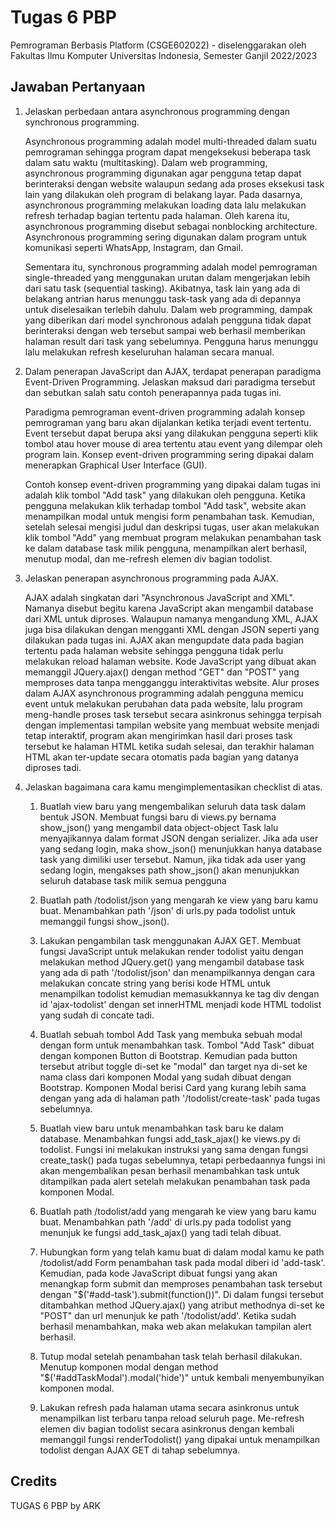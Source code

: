 # Tugas 6 PBP

Pemrograman Berbasis Platform (CSGE602022) - diselenggarakan oleh Fakultas Ilmu Komputer Universitas Indonesia, Semester Ganjil 2022/2023

## Jawaban Pertanyaan

1.  Jelaskan perbedaan antara asynchronous programming dengan synchronous programming.

    Asynchronous programming adalah model multi-threaded dalam suatu pemrograman sehingga program dapat mengeksekusi beberapa task dalam satu waktu (multitasking). Dalam web programming, asynchronous programming digunakan agar pengguna tetap dapat berinteraksi dengan website walaupun sedang ada proses eksekusi task lain yang dilakukan oleh program di belakang layar. Pada dasarnya, asynchronous programming melakukan loading data lalu melakukan refresh terhadap bagian tertentu pada halaman. Oleh karena itu, asynchronous programming disebut sebagai nonblocking architecture. Asynchronous programming sering digunakan dalam program untuk komunikasi seperti WhatsApp, Instagram, dan Gmail.

    Sementara itu, synchronous programming adalah model pemrograman single-threaded yang menggunakan urutan dalam mengerjakan lebih dari satu task (sequential tasking). Akibatnya, task lain yang ada di belakang antrian harus menunggu task-task yang ada di depannya untuk diselesaikan terlebih dahulu. Dalam web programming, dampak yang diberikan dari model synchronous adalah pengguna tidak dapat berinteraksi dengan web tersebut sampai web berhasil memberikan halaman result dari task yang sebelumnya. Pengguna harus menunggu lalu melakukan refresh keseluruhan halaman secara manual.

2.  Dalam penerapan JavaScript dan AJAX, terdapat penerapan paradigma Event-Driven Programming. Jelaskan maksud dari paradigma tersebut dan sebutkan salah satu contoh penerapannya pada tugas ini.

    Paradigma pemrograman event-driven programming adalah konsep pemrograman yang baru akan dijalankan ketika terjadi event tertentu. Event tersebut dapat berupa aksi yang dilakukan pengguna seperti klik tombol atau hover mouse di area tertentu atau event yang dilempar oleh program lain. Konsep event-driven programming sering dipakai dalam menerapkan Graphical User Interface (GUI).

    Contoh konsep event-driven programming yang dipakai dalam tugas ini adalah klik tombol "Add task" yang dilakukan oleh pengguna. Ketika pengguna melakukan klik terhadap tombol "Add task", website akan menampilkan modal untuk mengisi form penambahan task. Kemudian, setelah selesai mengisi judul dan deskripsi tugas, user akan melakukan klik tombol "Add" yang membuat program melakukan penambahan task ke dalam database task milik pengguna, menampilkan alert berhasil, menutup modal, dan me-refresh elemen div bagian todolist.

3.  Jelaskan penerapan asynchronous programming pada AJAX.

    AJAX adalah singkatan dari "Asynchronous JavaScript and XML". Namanya disebut begitu karena JavaScript akan mengambil database dari XML untuk diproses. Walaupun namanya mengandung XML, AJAX juga bisa dilakukan dengan mengganti XML dengan JSON seperti yang dilakukan pada tugas ini. AJAX akan mengupdate data pada bagian tertentu pada halaman website sehingga pengguna tidak perlu melakukan reload halaman website. Kode JavaScript yang dibuat akan memanggil JQuery.ajax() dengan method "GET" dan "POST" yang memproses data tanpa mengganggu interaktivitas website. Alur proses dalam AJAX asynchronous programming adalah pengguna memicu event untuk melakukan perubahan data pada website, lalu program meng-handle proses task tersebut secara asinkronus sehingga terpisah dengan implementasi tampilan website yang membuat website menjadi tetap interaktif, program akan mengirimkan hasil dari proses task tersebut ke halaman HTML ketika sudah selesai, dan terakhir halaman HTML akan ter-update secara otomatis pada bagian yang datanya diproses tadi.

4.  Jelaskan bagaimana cara kamu mengimplementasikan checklist di atas.

    1.  Buatlah view baru yang mengembalikan seluruh data task dalam bentuk JSON.
        Membuat fungsi baru di views.py bernama show_json() yang mengambil data object-object Task lalu menyajikannya dalam format JSON dengan serializer. Jika ada user yang sedang login, maka show_json() menunjukkan hanya database task yang dimiliki user tersebut. Namun, jika tidak ada user yang sedang login, mengakses path show_json() akan menunjukkan seluruh database task milik semua pengguna

    2.  Buatlah path /todolist/json yang mengarah ke view yang baru kamu buat.
        Menambahkan path '/json' di urls.py pada todolist untuk memanggil fungsi show_json().

    3.  Lakukan pengambilan task menggunakan AJAX GET.
        Membuat fungsi JavaScript untuk melakukan render todolist yaitu dengan melakukan method JQuery.get() yang mengambil database task yang ada di path '/todolist/json' dan menampilkannya dengan cara melakukan concate string yang berisi kode HTML untuk menampilkan todolist kemudian memasukkannya ke tag div dengan id 'ajax-todolist' dengan set innerHTML menjadi kode HTML todolist yang sudah di concate tadi.

    4.  Buatlah sebuah tombol Add Task yang membuka sebuah modal dengan form untuk menambahkan task.
        Tombol "Add Task" dibuat dengan komponen Button di Bootstrap. Kemudian pada button tersebut atribut toggle di-set ke "modal" dan target nya di-set ke nama class dari komponen Modal yang sudah dibuat dengan Bootstrap. Komponen Modal berisi Card yang kurang lebih sama dengan yang ada di halaman path '/todolist/create-task' pada tugas sebelumnya.

    5.  Buatlah view baru untuk menambahkan task baru ke dalam database.
        Menambahkan fungsi add_task_ajax() ke views.py di todolist. Fungsi ini melakukan instruksi yang sama dengan fungsi create_task() pada tugas sebelumnya, tetapi perbedaannya fungsi ini akan mengembalikan pesan berhasil menambahkan task untuk ditampilkan pada alert setelah melakukan penambahan task pada komponen Modal.

    6.  Buatlah path /todolist/add yang mengarah ke view yang baru kamu buat.
        Menambahkan path '/add' di urls.py pada todolist yang menunjuk ke fungsi add_task_ajax() yang tadi telah dibuat.

    7.  Hubungkan form yang telah kamu buat di dalam modal kamu ke path /todolist/add
        Form penambahan task pada modal diberi id 'add-task'. Kemudian, pada kode JavaScript dibuat fungsi yang akan menangkap form submit dan memproses penambahan task tersebut dengan "$('#add-task').submit(function())". Di dalam fungsi tersebut ditambahkan method JQuery.ajax() yang atribut methodnya di-set ke "POST" dan url menunjuk ke path '/todolist/add'. Ketika sudah berhasil menambahkan, maka web akan melakukan tampilan alert berhasil.

    8.  Tutup modal setelah penambahan task telah berhasil dilakukan.
        Menutup komponen modal dengan method "$('#addTaskModal').modal('hide')" untuk kembali menyembunyikan komponen modal.

    9.  Lakukan refresh pada halaman utama secara asinkronus untuk menampilkan list terbaru tanpa reload seluruh page.
        Me-refresh elemen div bagian todolist secara asinkronus dengan kembali memanggil fungsi renderTodolist() yang dipakai untuk menampilkan todolist dengan AJAX GET di tahap sebelumnya.

## Credits

TUGAS 6 PBP by ARK